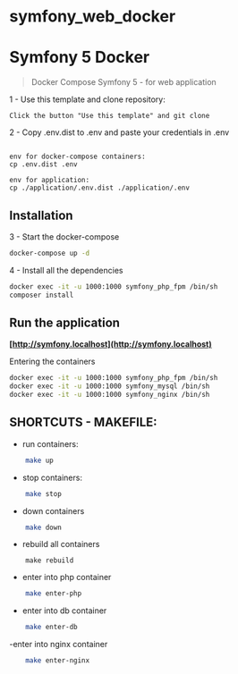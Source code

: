 # symfony_web_docker

# Symfony 5 Docker
> Docker Compose Symfony 5 - for web application 

1 - Use this template and clone repository:
```dotenv
Click the button "Use this template" and git clone
```

2 - Copy .env.dist to .env and paste your credentials in .env
```dotenv

env for docker-compose containers:
cp .env.dist .env

env for application: 
cp ./application/.env.dist ./application/.env 
```

## Installation
3 - Start the docker-compose
```bash
docker-compose up -d
```

4 - Install all the dependencies
```bash
docker exec -it -u 1000:1000 symfony_php_fpm /bin/sh
composer install
``` 

## Run the application

 **[http://symfony.localhost](http://symfony.localhost)**

Entering the containers
```bash
docker exec -it -u 1000:1000 symfony_php_fpm /bin/sh
docker exec -it -u 1000:1000 symfony_mysql /bin/sh
docker exec -it -u 1000:1000 symfony_nginx /bin/sh
```

## SHORTCUTS - MAKEFILE:
- run containers:
```bash
    make up
```
- stop containers:
```bash
    make stop 
```
- down containers
```bash
    make down 
```    
- rebuild all containers 
```basg
    make rebuild 
```
- enter into php container
```bash
    make enter-php 
```    
- enter into db container
```bash
    make enter-db
```
-enter into nginx container 
```bash
    make enter-nginx
```    

